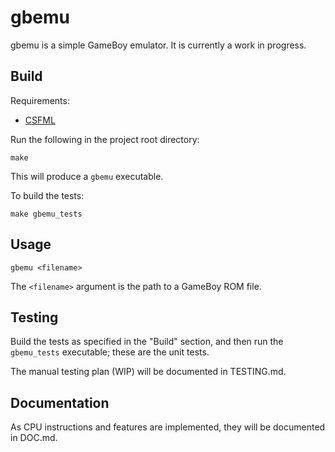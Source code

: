 
# gbemu
gbemu is a simple GameBoy emulator. It is currently a work in progress.

## Build
Requirements:
- [CSFML](https://www.sfml-dev.org/download/csfml/)

Run the following in the project root directory:
```
make
```

This will produce a `gbemu` executable.

To build the tests:
```
make gbemu_tests
```

## Usage
```
gbemu <filename>
```

The `<filename>` argument is the path to a GameBoy ROM file.

## Testing
Build the tests as specified in the "Build" section, and then run the `gbemu_tests` executable; these are the unit tests.

The manual testing plan (WIP) will be documented in TESTING.md.

## Documentation
As CPU instructions and features are implemented, they will be documented in DOC.md.
